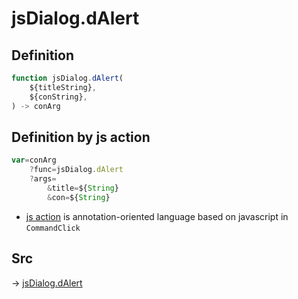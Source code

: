 # jsDialog.dAlert

## Definition

```js.js
function jsDialog.dAlert(
	${titleString},
	${conString},
) -> conArg
```


## Definition by js action

```js.js
var=conArg
	?func=jsDialog.dAlert
	?args=
		&title=${String}
		&con=${String}
```

- [js action](#) is annotation-oriented language based on javascript in `CommandClick`



## Src

-> [jsDialog.dAlert](https://github.com/puutaro/CommandClick/blob/master/app/src/main/java/com/puutaro/commandclick/fragment_lib/terminal_fragment/js_interface/dialog/JsDialog.kt#L426)



